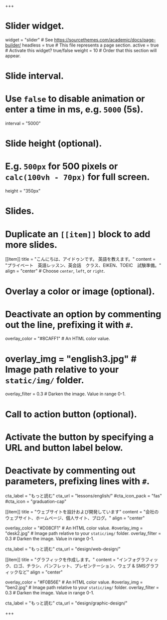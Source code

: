 +++
# Slider widget.
widget = "slider"  # See https://sourcethemes.com/academic/docs/page-builder/
headless = true  # This file represents a page section.
active = true  # Activate this widget? true/false
weight = 10  # Order that this section will appear.

# Slide interval.
# Use `false` to disable animation or enter a time in ms, e.g. `5000` (5s).
interval = "5000"

# Slide height (optional).
# E.g. `500px` for 500 pixels or `calc(100vh - 70px)` for full screen.
height = "350px"

# Slides.
# Duplicate an `[[item]]` block to add more slides.
[[item]]
  title = "こんにちは、アイドゥンです。 英語を教えます。"
  content = "プライベート　英語レッスン、英会話　クラス、EIKEN、TOEIC　試験準備。"
  align = "center"  # Choose `center`, `left`, or `right`.

  # Overlay a color or image (optional).
  #   Deactivate an option by commenting out the line, prefixing it with `#`.
  overlay_color = "#8CAFF1"  # An HTML color value.
  # overlay_img = "english3.jpg"  # Image path relative to your `static/img/` folder.
  overlay_filter = 0.3  # Darken the image. Value in range 0-1.

  # Call to action button (optional).
  #   Activate the button by specifying a URL and button label below.
  #   Deactivate by commenting out parameters, prefixing lines with `#`.
  
  cta_label = "もっと読む"
  cta_url = "lessons/english/"
  #cta_icon_pack = "fas"
  #cta_icon = "graduation-cap"

[[item]]
  title = "ウェブサイトを設計および開発しています"
  content = "会社のウェブサイト、ホームページ、個人サイト、ブログ。"
  align = "center"

  overlay_color = "#D08CF1"  # An HTML color value.
  #overlay_img = "desk2.jpg"  # Image path relative to your `static/img/` folder.
  overlay_filter = 0.3  # Darken the image. Value in range 0-1.

  cta_label = "もっと読む"
  cta_url = "design/web-design/"

[[item]]
  title = "グラフィックを作成します。"
  content = "インフォグラフィック、ロゴ、チラシ、パンフレット、プレゼンテーション、ウェブ & SMSグラフィックなど"
  align = "center"

  overlay_color = "#F0B56E"  # An HTML color value.
  #overlay_img = "ben2.jpg"  # Image path relative to your `static/img/` folder.
  overlay_filter = 0.3  # Darken the image. Value in range 0-1.

  cta_label = "もっと読む"
  cta_url = "design/graphic-design/"


+++
